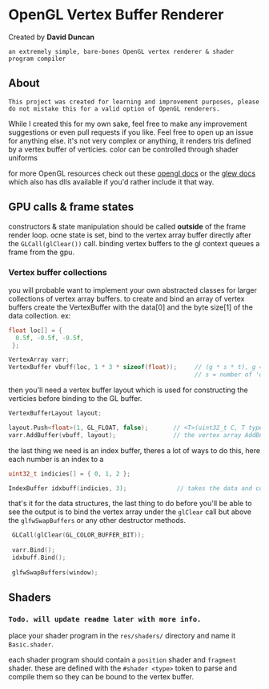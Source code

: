 # OpenGL Vertex Buffer Renderer

Created by **David Duncan**

```
an extremely simple, bare-bones OpenGL vertex renderer & shader program compiler 
```


## About

```
This project was created for learning and improvement purposes, please do not mistake this for a valid option of OpenGL renderers.
```

While I created this for my own sake, feel free to make any improvement suggestions or even pull requests if you like. Feel free
to open up an issue for anything else. it's not very complex or anything, it renders tris defined by a vertex buffer of verticies.
color can be controlled through shader uniforms


for more OpenGL resources check out these [opengl docs](https://docs.gl/) or the [glew docs](https://www.glfw.org/) which also has dlls available
if you'd rather include it that way.



## GPU calls & frame states

constructors & state manipulation should be called **outside** of the frame render loop.
ocne state is set, bind to the vertex array buffer directly after the `GLCall(glClear())` call.
binding vertex buffers to the gl context queues a frame from the gpu.

### Vertex buffer collections

you will probable want to implement your own abstracted classes for larger collections of vertex array buffers.
to create and bind an array of vertex buffers create the VertexBuffer with the data[0] and the byte size[1] of the
data collection. ex:

```c++
float loc[] = {
  0.5f, -0.5f, -0.5f,
 };

VertexArray varr;
VertexBuffer vbuff(loc, 1 * 3 * sizeof(float));     // (g * s * t), g = number of verticies that make up one 'obj'
                                                    // s = number of 'objs' in this collection, and t = byte size of the datatype.
```

then you'll need a vertex buffer layout which is used for constructing the verticies before binding to the GL buffer.

```c++
VertexBufferLayout layout;

layout.Push<float>(1, GL_FLOAT, false);       // <T>(uint32_t C, T type, bool normalize)
varr.AddBuffer(vbuff, layout);                // the vertex array AddBuffer takes in the buffer and it's layout 
```

the last thing we need is an index buffer, theres a lot of ways to do this,
here each number is an index to a

```c++
uint32_t indicies[] = { 0, 1, 2 };

IndexBuffer idxbuff(indicies, 3);              // takes the data and count of references (overall)
```

that's it for the data structures, the last thing to do before you'll be able to see the output is to bind the vertex array under the `glClear` call
but above the `glfwSwapBuffers` or any other destructor methods.

```c++
 GLCall(glClear(GL_COLOR_BUFFER_BIT));
 
 varr.Bind();
 idxbuff.Bind();
 
 glfwSwapBuffers(window);
```
## Shaders

### `Todo. will update readme later with more info.`




place your shader program in the `res/shaders/` directory and name it `Basic.shader`.

each shader program should contain a `position` shader and `fragment` shader. these are defined
with the `#shader <type>` token to parse and compile them so they can be bound to the vertex buffer.




